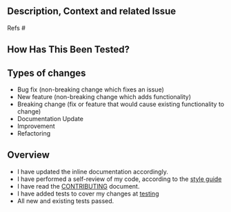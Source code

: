 ## Description, Context and related Issue
<!--- Please describe your changes. Why is this change required? What problem does it solve? -->

<!--- This project only accepts pull requests related to open issues. Please link to the issue here: -->
Refs #

## How Has This Been Tested?
<!--- Please describe in detail how you tested your changes. -->
<!--- Include details of your testing environment, and the tests you ran. -->

## Types of changes
<!--- What types of changes does your code introduce? Please DELETEE options that are not relevant. -->
- Bug fix (non-breaking change which fixes an issue)
- New feature (non-breaking change which adds functionality)
- Breaking change (fix or feature that would cause existing functionality to change)
- Documentation Update
- Improvement
- Refactoring

## Overview
<!--- Go over all the following points, and DELETE options that are not relevant. -->
<!--- If you're unsure about any of these, don't hesitate to ask. We're here to help! -->
- I have updated the inline documentation accordingly.
- I have performed a self-review of my code, according to the [style guide](https://github.com/Edirom/Edirom-Online/blob/develop/STYLE-GUIDE.md)
- I have read the [CONTRIBUTING](https://github.com/Edirom/Edirom-Online/blob/develop/CONTRIBUTING.md) document.
- I have added tests to cover my changes at [testing](https://github.com/Edirom/Edirom-Online/tree/develop/testing)
- All new and existing tests passed.
